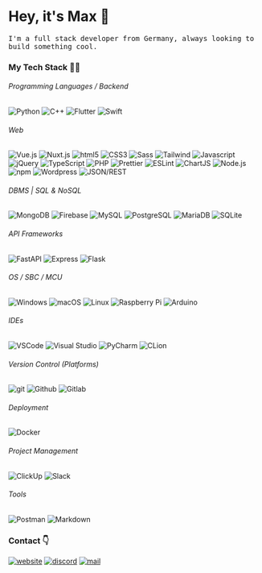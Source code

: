 # Hey, it's Max 👋

<p style="font-family: 'Share Tech Mono', monospace;">
I'm a full stack developer from Germany, always looking to build something cool.
</p>

### My Tech Stack 👨‍💻

###### Programming Languages / Backend

<p>
<img alt="Python" src="https://img.shields.io/badge/-Python-3776AB?style=flat&logo=python&logoColor=white"/>
<img alt="C++" src="https://img.shields.io/badge/-C++-00599C?style=flat&logo=cplusplus&logoColor=white" />
<img alt="Flutter" src="https://img.shields.io/badge/-Flutter-02569B?style=flat&logo=flutter&logoColor=white" />
<img alt="Swift" src="https://img.shields.io/badge/-Swift-F05138?style=flat&logo=swift&logoColor=white" />
</p>
  
###### Web

<p>
<img alt="Vue.js" src="https://img.shields.io/badge/-Vue.js-4fc08d?style=flat&logo=vuedotjs&logoColor=fff" />
<img alt="Nuxt.js" src="https://img.shields.io/badge/-Nuxt.js-222222?style=flat&logo=nuxt.js&logoColor=00DC82" />
<img alt="html5" src="https://img.shields.io/badge/-HTML5-E34F26?style=flat&logo=html5&logoColor=white" />
<img alt="CSS3" src="https://img.shields.io/badge/-CSS3-1572B6?style=flat&logo=css3&logoColor=white" />
<img alt="Sass" src="https://img.shields.io/badge/-Sass-CC6699?style=flat&logo=sass&logoColor=white" />
<img alt="Tailwind" src="https://img.shields.io/badge/-Tailwind CSS-06B6D4?style=flat&logo=tailwindcss&logoColor=white" />
<img alt="Javascript" src="https://img.shields.io/badge/-Javascript-F7DF1E?style=flat&logo=javascript&logoColor=white" />
<img alt="jQuery" src="https://img.shields.io/badge/-jQuery-0769AD?style=flat&logo=jquery&logoColor=white" />
<img alt="TypeScript" src="https://img.shields.io/badge/-TypeScript-007ACC?style=flat&logo=typescript&logoColor=white" />
<img alt="PHP" src="https://img.shields.io/badge/-PHP-777BB4?style=flat&logo=php&logoColor=white" />
<img alt="Prettier" src="https://img.shields.io/badge/-Prettier-F7B93E?style=flat&logo=prettier&logoColor=white" />
<img alt="ESLint" src="https://img.shields.io/badge/-ESLint-4B32C3?style=flat&logo=eslint&logoColor=white" />
<img alt="ChartJS" src="https://img.shields.io/badge/-Chart.js-FF6384?style=flat&logo=chartdotjs&logoColor=white" />
<img alt="Node.js" src="https://img.shields.io/badge/-Node.js-43853d?style=flat&logo=Node.js&logoColor=white" />
<img alt="npm" src="https://img.shields.io/badge/-npm-CB3837?style=flat&logo=npm&logoColor=white" />
<img alt="Wordpress" src="https://img.shields.io/badge/-Wordpress-21759B?style=flat&logo=wordpress&logoColor=white" />
<img alt="JSON/REST" src="https://img.shields.io/badge/-JSON / REST-000000?style=flat&logo=json&logoColor=white" />
</p>

###### DBMS | SQL & NoSQL

<p>
<img alt="MongoDB" src="https://img.shields.io/badge/-MongoDB-13aa52?style=flat&logo=mongodb&logoColor=white" />
<img alt="Firebase" src="https://img.shields.io/badge/-Firebase-FFCA28?style=flat&logo=firebase&logoColor=white" />
<img alt="MySQL" src="https://img.shields.io/badge/-MySQL-3776AB?style=flat&logo=mysql&logoColor=white" />
<img alt="PostgreSQL" src="https://img.shields.io/badge/-PostgreSQL-4169E1?style=flat&logo=postgresql&logoColor=white" />
<img alt="MariaDB" src="https://img.shields.io/badge/-MariaDB-003545?style=flat&logo=mariadb&logoColor=white" />
<img alt="SQLite" src="https://img.shields.io/badge/-SQLite-003B57?style=flat&logo=sqlite&logoColor=white" />
</p>

###### API Frameworks

<p>
<img alt="FastAPI" src="https://img.shields.io/badge/-FastAPI-009688?style=flat&logo=fastapi&logoColor=white" />
<img alt="Express" src="https://img.shields.io/badge/-Express-000000?style=flat&logo=express&logoColor=white" />
<img alt="Flask" src="https://img.shields.io/badge/-Flask (RESTful)-000000?style=flat&logo=flask&logoColor=white" />
</p>

###### OS / SBC / MCU

<p>
<img alt="Windows" src="https://img.shields.io/badge/-Windows-0078D6?style=flat&logo=windows&logoColor=white" />
<img alt="macOS" src="https://img.shields.io/badge/-macOS-000000?style=flat&logo=macos&logoColor=white" />
<img alt="Linux" src="https://img.shields.io/badge/-Linux-222222?style=flat&logo=linux&logoColor=white" />
<img alt="Raspberry Pi" src="https://img.shields.io/badge/-Raspberry Pi-A22846?style=flat&logo=raspberrypi&logoColor=white" />
<img alt="Arduino" src="https://img.shields.io/badge/-Arduino-00979D?style=flat&logo=arduino&logoColor=white" />
</p>

###### IDEs

<p>
<img alt="VSCode" src="https://img.shields.io/badge/-VSCode-007ACC?style=flat&logo=visualstudiocode&logoColor=white" />
<img alt="Visual Studio" src="https://img.shields.io/badge/-Visual Studio-5C2D91?style=flat&logo=visualstudio&logoColor=white" />
<img alt="PyCharm" src="https://img.shields.io/badge/-PyCharm-1bd88a?style=flat&logo=pycharm&logoColor=white" />
<img alt="CLion" src="https://img.shields.io/badge/-CLion-da438c?style=flat&logo=clion&logoColor=white" />
</p>

###### Version Control (Platforms)
<p>
<img alt="git" src="https://img.shields.io/badge/-Git-F05032?style=flat&logo=git&logoColor=white" />
<img alt="Github" src="https://img.shields.io/badge/-Github-222222?style=flat&logo=github&logoColor=white" />
<img alt="Gitlab" src="https://img.shields.io/badge/-Gitlab-FC6D26?style=flat&logo=gitlab&logoColor=white" />
</p>

###### Deployment
<p>
<img alt="Docker" src="https://img.shields.io/badge/-Docker-46a2f1?style=flat&logo=docker&logoColor=white" />
</p>

###### Project Management
<p>
<img alt="ClickUp" src="https://img.shields.io/badge/-ClickUp-7B68EE?style=flat&logo=clickup&logoColor=white" />
<img alt="Slack" src="https://img.shields.io/badge/-Slack-4A154B?style=flat&logo=slack&logoColor=white" />
</p>

###### Tools

<p>
<img alt="Postman" src="https://img.shields.io/badge/-Postman-FF6C37?style=flat&logo=postman&logoColor=white" />
<img alt="Markdown" src="https://img.shields.io/badge/-Markdown-000000?style=flat&logo=markdown&logoColor=white" />
</p>

### Contact 👇

[![website](https://img.shields.io/badge/-Website-222222?style=flat&logo=globe&logoColor=white)](https://maxgiess.com) [![discord](https://img.shields.io/badge/-Discord-5865F2?style=flat&logo=discord&logoColor=white)](https://discordapp.com/users/530543272146501642) [![mail](https://img.shields.io/badge/-Mail-EA4335?style=flat&logo=gmail&logoColor=white)](mailto:hello@maxgiess.com)
